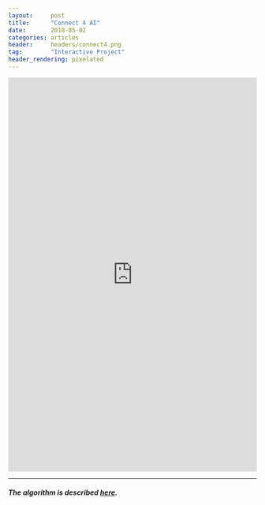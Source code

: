 ```yaml
---
layout:     post
title:      "Connect 4 AI"
date:       2018-05-02
categories: articles
header:     headers/connect4.png
tag:        "Interactive Project"
header_rendering: pixelated
---
```


<iframe height="800px" width="100%" src="https://repl.it/@mirrorworld/Connect-4-With-AI?lite=true" scrolling="no" frameborder="no" allowtransparency="true" allowfullscreen="true" sandbox="allow-forms allow-pointer-lock allow-popups allow-same-origin allow-scripts allow-modals"></iframe>

---

##### The algorithm is described [here](https://roadtolarissa.com/connect-4-ai-how-it-works/).
